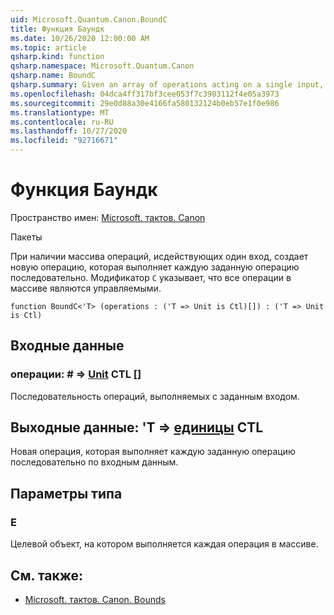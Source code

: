 ```yaml
---
uid: Microsoft.Quantum.Canon.BoundC
title: Функция Баундк
ms.date: 10/26/2020 12:00:00 AM
ms.topic: article
qsharp.kind: function
qsharp.namespace: Microsoft.Quantum.Canon
qsharp.name: BoundC
qsharp.summary: Given an array of operations acting on a single input, produces a new operation that performs each given operation in sequence. The modifier `C` indicates that all operations in the array are controllable.
ms.openlocfilehash: 04dca4ff317bf3cee053f7c3903112f4e05a3973
ms.sourcegitcommit: 29e0d88a30e4166fa580132124b0eb57e1f0e986
ms.translationtype: MT
ms.contentlocale: ru-RU
ms.lasthandoff: 10/27/2020
ms.locfileid: "92716671"
---
```

# <a name="boundc-function"></a>Функция Баундк

Пространство имен: [Microsoft. тактов. Canon](xref:Microsoft.Quantum.Canon)

Пакеты [](https://nuget.org/packages/)


При наличии массива операций, исдействующих один вход, создает новую операцию, которая выполняет каждую заданную операцию последовательно.
Модификатор `C` указывает, что все операции в массиве являются управляемыми.

```qsharp
function BoundC<'T> (operations : ('T => Unit is Ctl)[]) : ('T => Unit is Ctl)
```


## <a name="input"></a>Входные данные

### <a name="operations--t--unit-ctl"></a>операции: # => [Unit](xref:microsoft.quantum.lang-ref.unit) CTL []

Последовательность операций, выполняемых с заданным входом.



## <a name="output--t--unit-ctl"></a>Выходные данные: 'T => [единицы](xref:microsoft.quantum.lang-ref.unit) CTL

Новая операция, которая выполняет каждую заданную операцию последовательно по входным данным.

## <a name="type-parameters"></a>Параметры типа

### <a name="t"></a>Е

Целевой объект, на котором выполняется каждая операция в массиве.

## <a name="see-also"></a>См. также:

- [Microsoft. тактов. Canon. Bounds](xref:Microsoft.Quantum.Canon.Bound)